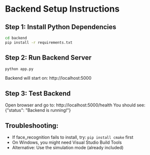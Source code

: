 # Backend Setup Instructions

## Step 1: Install Python Dependencies
```bash
cd backend
pip install -r requirements.txt
```

## Step 2: Run Backend Server
```bash
python app.py
```

Backend will start on: http://localhost:5000

## Step 3: Test Backend
Open browser and go to: http://localhost:5000/health
You should see: {"status": "Backend is running!"}

## Troubleshooting:
- If face_recognition fails to install, try: `pip install cmake` first
- On Windows, you might need Visual Studio Build Tools
- Alternative: Use the simulation mode (already included)